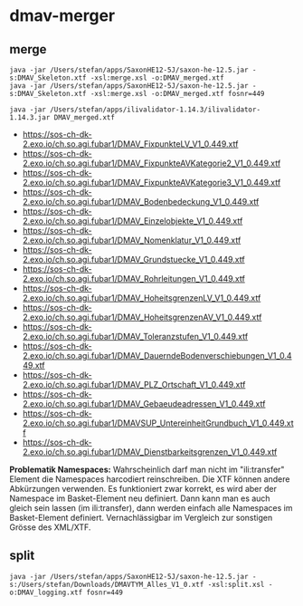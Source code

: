 # dmav-merger


## merge
```
java -jar /Users/stefan/apps/SaxonHE12-5J/saxon-he-12.5.jar -s:DMAV_Skeleton.xtf -xsl:merge.xsl -o:DMAV_merged.xtf
java -jar /Users/stefan/apps/SaxonHE12-5J/saxon-he-12.5.jar -s:DMAV_Skeleton.xtf -xsl:merge.xsl -o:DMAV_merged.xtf fosnr=449
```

```
java -jar /Users/stefan/apps/ilivalidator-1.14.3/ilivalidator-1.14.3.jar DMAV_merged.xtf
```


- https://sos-ch-dk-2.exo.io/ch.so.agi.fubar1/DMAV_FixpunkteLV_V1_0.449.xtf
- https://sos-ch-dk-2.exo.io/ch.so.agi.fubar1/DMAV_FixpunkteAVKategorie2_V1_0.449.xtf
- https://sos-ch-dk-2.exo.io/ch.so.agi.fubar1/DMAV_FixpunkteAVKategorie3_V1_0.449.xtf
- https://sos-ch-dk-2.exo.io/ch.so.agi.fubar1/DMAV_Bodenbedeckung_V1_0.449.xtf
- https://sos-ch-dk-2.exo.io/ch.so.agi.fubar1/DMAV_Einzelobjekte_V1_0.449.xtf
- https://sos-ch-dk-2.exo.io/ch.so.agi.fubar1/DMAV_Nomenklatur_V1_0.449.xtf
- https://sos-ch-dk-2.exo.io/ch.so.agi.fubar1/DMAV_Grundstuecke_V1_0.449.xtf
- https://sos-ch-dk-2.exo.io/ch.so.agi.fubar1/DMAV_Rohrleitungen_V1_0.449.xtf
- https://sos-ch-dk-2.exo.io/ch.so.agi.fubar1/DMAV_HoheitsgrenzenLV_V1_0.449.xtf
- https://sos-ch-dk-2.exo.io/ch.so.agi.fubar1/DMAV_HoheitsgrenzenAV_V1_0.449.xtf
- https://sos-ch-dk-2.exo.io/ch.so.agi.fubar1/DMAV_Toleranzstufen_V1_0.449.xtf
- https://sos-ch-dk-2.exo.io/ch.so.agi.fubar1/DMAV_DauerndeBodenverschiebungen_V1_0.449.xtf
- https://sos-ch-dk-2.exo.io/ch.so.agi.fubar1/DMAV_PLZ_Ortschaft_V1_0.449.xtf
- https://sos-ch-dk-2.exo.io/ch.so.agi.fubar1/DMAV_Gebaeudeadressen_V1_0.449.xtf
- https://sos-ch-dk-2.exo.io/ch.so.agi.fubar1/DMAVSUP_UntereinheitGrundbuch_V1_0.449.xtf
- https://sos-ch-dk-2.exo.io/ch.so.agi.fubar1/DMAV_Dienstbarkeitsgrenzen_V1_0.449.xtf


**Problematik Namespaces:** Wahrscheinlich darf man nicht im "ili:transfer" Element die Namespaces harcodiert reinschreiben. Die XTF können andere Abkürzungen verwenden. Es funktioniert zwar korrekt, es wird aber der Namespace im Basket-Element neu definiert. Dann kann man es auch gleich sein lassen (im ili:transfer), dann werden einfach alle Namespaces im Basket-Element definiert. Vernachlässigbar im Vergleich zur sonstigen Grösse des XML/XTF.

## split
```
java -jar /Users/stefan/apps/SaxonHE12-5J/saxon-he-12.5.jar -s:/Users/stefan/Downloads/DMAVTYM_Alles_V1_0.xtf -xsl:split.xsl -o:DMAV_logging.xtf fosnr=449
```


